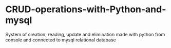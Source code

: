 # CRUD-operations-with-Python-and-mysql
System of creation, reading, update and elimination made with python from console and connected to mysql relational database
